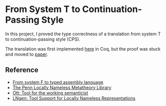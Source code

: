 # From System T to Continuation-Passing Style
In this project, I proved the type correctness of a translation from system T
to continuation-passing style (CPS).

The translation was first implemented [here][translation] in Coq, but the proof
was stuck and moved to [paper](cps.pdf).

## Reference
- [From system F to typed assembly language][ftal]
- [The Penn Locally Nameless Metatheory Library][metalib]
- [Ott: Tool for the working semanticist][ott]
- [LNgen: Tool Support for Locally Nameless Representations][lngen]

[ott]:http://www.cl.cam.ac.uk/~pes20/ott/
[ftal]:http://dl.acm.org/citation.cfm?id=319345
[lngen]:https://github.com/plclub/lngen
[metalib]:https://github.com/plclub/metalib
[translation]:https://github.com/liyishuai/cps/blob/master/Translate.v
